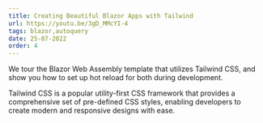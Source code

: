 ```yaml
---
title: Creating Beautiful Blazor Apps with Tailwind
url: https://youtu.be/3gD_MMcYI-4
tags: blazor,autoquery
date: 25-07-2022
order: 4
---
```


We tour the Blazor Web Assembly template that utilizes Tailwind CSS, 
and show you how to set up hot reload for both during development. 

Tailwind CSS is a popular utility-first CSS framework that provides a 
comprehensive set of pre-defined CSS styles, enabling developers to 
create modern and responsive designs with ease.
